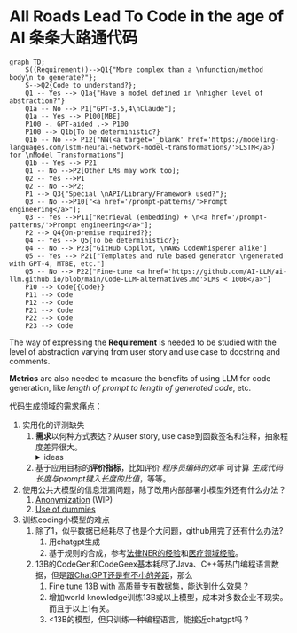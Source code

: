 # All Roads Lead To Code in the age of AI 条条大路通代码

```mermaid
graph TD;
    S((Requirement))-->Q1{"More complex than a \nfunction/method body\n to generate?"};
    S-->Q2{Code to understand?};
    Q1 -- Yes --> Q1a{"Have a model defined in \nhigher level of abstraction?"}
    Q1a -- No --> P1["GPT-3.5,4\nClaude"];
    Q1a -- Yes --> P100[MBE]
    P100 -. GPT-aided .-> P100
    P100 --> Q1b{To be deterministic?} 
    Q1b -- No --> P12["NN(<a target='_blank' href='https://modeling-languages.com/lstm-neural-network-model-transformations/'>LSTM</a>) for \nModel Transformations"]
    Q1b -- Yes --> P21
    Q1 -- No -->P2[Other LMs may work too];
    Q2 -- Yes -->P1
    Q2 -- No -->P2;
    P1 --> Q3{"Special \nAPI/Library/Framework used?"};
    Q3 -- No -->P10["<a href='/prompt-patterns/'>Prompt engineering</a>"];
    Q3 -- Yes -->P11["Retrieval (embedding) + \n<a href='/prompt-patterns/'>Prompt engineering</a>"];
    P2 --> Q4{On-premise required?};
    Q4 -- Yes --> Q5{To be deterministic?};
    Q4 -- No --> P23["GitHub Copilot, \nAWS CodeWhisperer alike"]
    Q5 -- Yes --> P21["Templates and rule based generator \ngenerated with GPT-4, MTBE, etc."]
    Q5 -- No --> P22["Fine-tune <a href='https://github.com/AI-LLM/ai-llm.github.io/blob/main/Code-LLM-alternatives.md'>LMs < 100B</a>"]
    P10 --> Code{{Code}}
    P11 --> Code
    P12 --> Code
    P21 --> Code
    P22 --> Code
    P23 --> Code
```

The way of expressing the **Requirement** is needed to be studied with the level of abstraction varying from user story and use case to docstring and comments.

**Metrics** are also needed to measure the benefits of using LLM for code generation, like *length of prompt to length of generated code*, etc.

代码生成领域的需求痛点：
1. 实用化的评测缺失
   1. **需求**以何种方式表达？从user story, use case到函数签名和注释，抽象程度差异很大。
      <details>
        <summary>ideas</summary>
        利用LLM提高抽象程度的核心思想可以是：让LLM来补全缺失的细节。根据它掌握的上下文知识，还不足的反过来问用户。这样才能最大程度地降低认知负担，提高人的生产效率。怎么尽量避免它乱猜？可以找(Semantic search)相应地设计模式或样板代码让它<a href="doc-code.md">参照</a>，发现需要什么细节信息，用户当前的prompt里和上下文里有没有？有就自己填进去，没有再问用户要。
      </details>    
   2. 基于应用目标的**评价指标**，比如评价 *程序员编码的效率* 可计算 *生成代码长度与prompt键入长度的比值*，等等。
2. 使用公共大模型的信息泄漏问题，除了改用内部部署小模型外还有什么办法？
   1. [Anonymization](https://github.com/AI-LLM/AnonymizedGPT) (WIP)
   2. [Use of dummies](https://privacypatterns.org/patterns/Use-of-dummies)
3. 训练coding小模型的难点
   1. 除了1，似乎数据已经耗尽了也是个大问题，github用完了还有什么办法?
      1. 用chatgpt生成
      2. 基于规则的合成，参考[法律NER的经验](https://towardsdatascience.com/why-we-switched-from-spacy-to-flair-to-anonymize-french-legal-cases-e7588566825f)和[医疗领域经验](https://xamat.medium.com/data-as-prior-innate-knowledge-for-deep-learning-models-23898363a71a)。
   2. 13B的CodeGen和CodeGeex基本耗尽了Java、C++等热门编程语言数据，但是[跟ChatGPT还是有不小的差距](Code-LLM-alternatives.md)，那么
      1. Fine tune 13B with 高质量专有数据集，能达到什么效果？
      2. 增加world knowledge训练13B或以上模型，成本对多数企业不现实。而且于以上1有关。
      3. <13B的模型，但只训练一种编程语言，能接近chatgpt吗？
